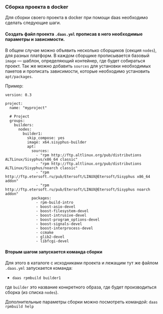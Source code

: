### Сборка проекта в docker
Для сборки своего проекта в docker при помощи daas необходимо сделать следующие шаги.

#### Создать файл проекта `.daas.yml` прописав в него необходимые параметры и зависимости.
В общем случае можно объявить несколько сборщиков (секция `nodes`), для разных платформ.
В каждом сборщике прописывается базовый `image` — шаблон, определяющий контейнер, где будет собираться проект.
Так же можно добавить `sources` для установки необходимых пакетов и прописать зависимости,
которые необходимо установить `apt/packages`.


Пример:

```
version: 0.3

project:
  name: "myproject"

  # Project
  groups:
    builders:
      nodes:
        builder1:
          skip_compose: yes
          image: x64.sisyphus-builder
          apt:
            sources:
              - "rpm http://ftp.altlinux.org/pub/distributions ALTLinux/Sisyphus/x86_64 classic"
              - "rpm http://ftp.altlinux.org/pub/distributions ALTLinux/Sisyphus/noarch classic"
              - "rpm http://ftp.etersoft.ru/pub/Etersoft/LINUX@Etersoft/Sisyphus x86_64 addon"
              - "rpm http://ftp.etersoft.ru/pub/Etersoft/LINUX@Etersoft/Sisyphus noarch addon"  
            packages:
              - rpm-build-intro
              - boost-asio-devel 
              - boost-filesystem-devel 
              - boost-intrusive-devel 
              - boost-program_options-devel 
              - boost-signals-devel 
              - boost-interprocess-devel
              - ccmake 
              - glib2-devel
              - libfcgi-devel
```

#### Вторым шагом запускается команда сборки
Для этого в каталоге с исходниками проекта и лежащим тут же файлом `.daas.yml`
запускается команда:

* `daas rpmbuild builder1`

где `builder` это название конкретного образа, где будет производиться сборка (из списка `nodes`).

Дополнительные параметры сборки можно посмотреть командой:
```daas rpmbuild help```
